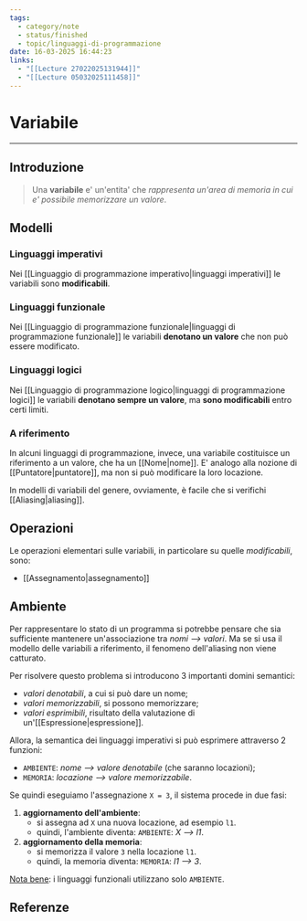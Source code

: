 ```yaml
---
tags:
  - category/note
  - status/finished
  - topic/linguaggi-di-programmazione
date: 16-03-2025 16:44:23
links:
  - "[[Lecture 27022025131944]]"
  - "[[Lecture 05032025111458]]"
---
```

# Variabile
---
## Introduzione
> Una **variabile** e' un'entita' che _rappresenta un'area di memoria in cui e' possibile memorizzare un valore_.

## Modelli
### Linguaggi imperativi
Nei [[Linguaggio di programmazione imperativo|linguaggi imperativi]] le variabili sono **modificabili**.

### Linguaggi funzionale
Nei [[Linguaggio di programmazione funzionale|linguaggi di programmazione funzionale]] le variabili **denotano un valore** che non può essere modificato.

### Linguaggi logici
Nei [[Linguaggio di programmazione logico|linguaggi di programmazione logici]] le variabili **denotano sempre un valore**, ma **sono modificabili** entro certi limiti.

### A riferimento
In alcuni linguaggi di programmazione, invece, una variabile costituisce un riferimento a un valore, che ha un [[Nome|nome]]. E' analogo alla nozione di [[Puntatore|puntatore]], ma non si può modificare la loro locazione.

In modelli di variabili del genere, ovviamente, è facile che si verifichi [[Aliasing|aliasing]].

## Operazioni
Le operazioni elementari sulle variabili, in particolare su quelle _modificabili_, sono:
- [[Assegnamento|assegnamento]]

## Ambiente
Per rappresentare lo stato di un programma si potrebbe pensare che sia sufficiente mantenere un'associazione tra _nomi --> valori_. Ma se si usa il modello delle variabili a riferimento, il fenomeno dell'aliasing non viene catturato.

Per risolvere questo problema si introducono 3 importanti domini semantici:
- _valori denotabili_, a cui si può dare un nome;
- _valori memorizzabili_, si possono memorizzare;
- _valori esprimibili_, risultato della valutazione di un'[[Espressione|espressione]].

Allora, la semantica dei linguaggi imperativi si può esprimere attraverso 2 funzioni:
- `AMBIENTE`: _nome --> valore denotabile_ (che saranno locazioni);
- `MEMORIA`: _locazione --> valore memorizzabile_.

Se quindi eseguiamo l'assegnazione `X = 3`, il sistema procede in due fasi:
1. **aggiornamento dell'ambiente**:
    - si assegna ad `X` una nuova locazione, ad esempio `l1`.
    - quindi, l'ambiente diventa: `AMBIENTE`: _X --> l1_.
2. **aggiornamento della memoria**:
    - si memorizza il valore `3` nella locazione `l1`.
    - quindi, la memoria diventa: `MEMORIA`: _l1 --> 3_.

<u>Nota bene</u>: i linguaggi funzionali utilizzano solo `AMBIENTE`.

## Referenze